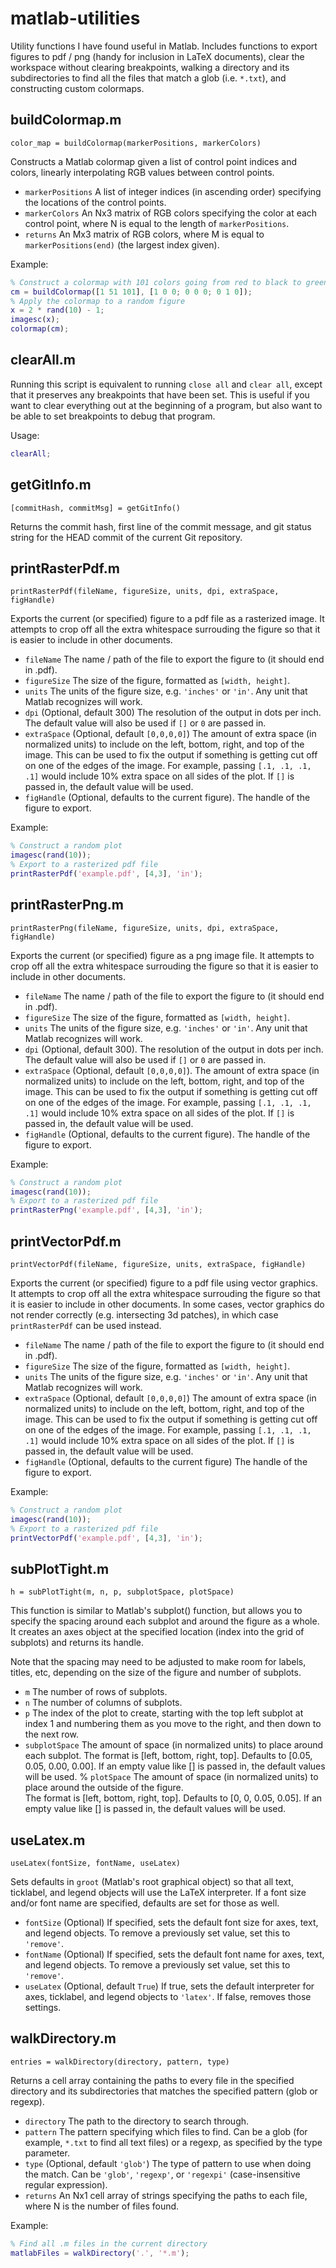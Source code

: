 # matlab-utilities

Utility functions I have found useful in Matlab.  Includes functions to export figures to pdf / png (handy for inclusion in LaTeX documents), clear the workspace without clearing breakpoints, walking a directory and its subdirectories to find all the files that match a glob (i.e. `*.txt`), and constructing custom colormaps.


## buildColormap.m

`color_map = buildColormap(markerPositions, markerColors)`

Constructs a Matlab colormap given a list of control point indices and colors, linearly interpolating RGB values between control points.

* `markerPositions` A list of integer indices (in ascending order) specifying the locations of the control points.
* `markerColors` An Nx3 matrix of RGB colors specifying the color at each control point, where N is equal to the length of `markerPositions`.
* `returns` An Mx3 matrix of RGB colors, where M is equal to `markerPositions(end)` (the largest index given).

Example:

```matlab
% Construct a colormap with 101 colors going from red to black to green
cm = buildColormap([1 51 101], [1 0 0; 0 0 0; 0 1 0]);
% Apply the colormap to a random figure
x = 2 * rand(10) - 1;
imagesc(x);
colormap(cm);
```


## clearAll.m

Running this script is equivalent to running `close all` and `clear all`, except that it preserves any breakpoints that have been set.  This is useful if you want to clear everything out at the beginning of a program, but also want to be able to set breakpoints to debug that program.

Usage:

```matlab
clearAll;
```


## getGitInfo.m

`[commitHash, commitMsg] = getGitInfo()`

Returns the commit hash, first line of the commit message, and git status string for the HEAD commit of the current Git repository.


## printRasterPdf.m

`printRasterPdf(fileName, figureSize, units, dpi, extraSpace, figHandle)`

Exports the current (or specified) figure to a pdf file as a rasterized image.  It attempts to crop off all the extra whitespace surrouding the figure so that it is easier to include in other documents.

* `fileName` The name / path of the file to export the figure to (it should end in .pdf).
* `figureSize` The size of the figure, formatted as `[width, height]`.
* `units` The units of the figure size, e.g. `'inches'` or `'in'`.  Any unit that Matlab recognizes will work.
* `dpi` (Optional, default 300)  The resolution of the output in dots per inch.  The default value
  will also be used if `[]` or `0` are passed in.
* `extraSpace` (Optional, default `[0,0,0,0]`)  The amount of extra space (in normalized units) to 
  include on the left, bottom, right, and top of the image.  This can be used to fix the output if 
  something is getting cut off on one of the edges of the image.  For example, passing 
  `[.1, .1, .1, .1]` would include 10% extra space on all sides of the plot.  If `[]` is passed in, 
  the default value will be used.
* `figHandle` (Optional, defaults to the current figure).  The handle of the figure to export.  

Example: 

```matlab
% Construct a random plot
imagesc(rand(10));
% Export to a rasterized pdf file
printRasterPdf('example.pdf', [4,3], 'in');
```


## printRasterPng.m

`printRasterPng(fileName, figureSize, units, dpi, extraSpace, figHandle)`

Exports the current (or specified) figure as a png image file.  It attempts to crop off all the extra whitespace surrouding the figure so that it is easier to include in other documents.

* `fileName` The name / path of the file to export the figure to (it should end in .pdf).
* `figureSize` The size of the figure, formatted as `[width, height]`.
* `units` The units of the figure size, e.g. `'inches'` or `'in'`.  Any unit that Matlab recognizes will work.
* `dpi` (Optional, default 300).  The resolution of the output in dots per inch.  The default value will also be used if `[]` or `0` are passed in.
* `extraSpace` (Optional, default `[0,0,0,0]`).  The amount of extra space (in normalized units) to include on the left, bottom, right, and top of the image.  This can be used to fix the output if something is getting cut off on one of the edges of the image.  For example, passing `[.1, .1, .1, .1]` would include 10% extra space on all sides of the plot.  If `[]` is passed in, the default value will be used.
* `figHandle` (Optional, defaults to the current figure).  The handle of the figure to export.

Example:

```matlab
% Construct a random plot
imagesc(rand(10));
% Export to a rasterized pdf file
printRasterPng('example.pdf', [4,3], 'in');
```


## printVectorPdf.m

`printVectorPdf(fileName, figureSize, units, extraSpace, figHandle)`

Exports the current (or specified) figure to a pdf file using vector graphics.  It attempts to crop off all the extra whitespace surrouding the figure so that it is easier to include in other documents.  In some cases, vector graphics do not render correctly (e.g. intersecting 3d patches), in which case `printRasterPdf` can be used instead.

* `fileName` The name / path of the file to export the figure to (it should end in .pdf).
* `figureSize` The size of the figure, formatted as `[width, height]`.
* `units` The units of the figure size, e.g. `'inches'` or `'in'`.  Any unit that Matlab recognizes will work.
* `extraSpace` (Optional, default `[0,0,0,0]`) The amount of extra space (in normalized units) to include on the left, bottom, right, and top of the image.  This can be used to fix the output if something is getting cut off on one of the edges of the image.  For example, passing `[.1, .1, .1, .1]` would include 10% extra space on all sides of the plot.  If `[]` is passed in, the default value will be used.
* `figHandle` (Optional, defaults to the current figure) The handle of the figure to export.

Example:

```matlab
% Construct a random plot
imagesc(rand(10));
% Export to a rasterized pdf file
printVectorPdf('example.pdf', [4,3], 'in');
```


## subPlotTight.m

`h = subPlotTight(m, n, p, subplotSpace, plotSpace)`

This function is similar to Matlab's subplot() function, but allows you to specify the spacing around each subplot and around the figure as a whole.  It creates an axes object at the specified location (index into the grid of subplots) and returns its handle.

Note that the spacing may need to be adjusted to make room for labels, titles, etc, depending on the size of the figure and number of subplots.

* `m` The number of rows of subplots.
* `n` The number of columns of subplots.
* `p` The index of the plot to create, starting with the top left subplot at index 1 and numbering 
  them as you move to the right, and then down to the next row.
* `subplotSpace` The amount of space (in normalized units) to place around each subplot.  The format 
  is [left, bottom, right, top].  Defaults to [0.05, 0.05, 0.00, 0.00].  If an empty value like [] is 
  passed in, the default values will be used.
% `plotSpace` The amount of space (in normalized units) to place around the outside of the figure.  
  The format is [left, bottom, right, top].  Defaults to [0, 0, 0.05, 0.05].  If an empty value like 
  [] is passed in, the default values will be used.


## useLatex.m

`useLatex(fontSize, fontName, useLatex)`

Sets defaults in `groot` (Matlab's root graphical object) so that all text, ticklabel, and legend
objects will use the LaTeX interpreter.  If a font size and/or font name are specified, defaults are
set for those as well.

* `fontSize` (Optional) If specified, sets the default font size for axes, text, and legend objects.
  To remove a previously set value, set this to `'remove'`.
* `fontName` (Optional) If specified, sets the default font name for axes, text, and legend objects.
  To remove a previously set value, set this to `'remove'`.
* `useLatex` (Optional, default `True`) If true, sets the default interpreter for axes, ticklabel, and
  legend objects to `'latex'`.  If false, removes those settings.


## walkDirectory.m

`entries = walkDirectory(directory, pattern, type)`

Returns a cell array containing the paths to every file in the specified directory and its subdirectories that matches the specified pattern (glob or regexp).

* `directory` The path to the directory to search through.
* `pattern` The pattern specifying which files to find.  Can be a glob (for example, `*.txt` to find all text files) or a regexp, as specified by the type parameter.
* `type` (Optional, default `'glob'`) The type of pattern to use when doing the match.  Can be `'glob'`, `'regexp'`, or `'regexpi'` (case-insensitive regular expression).
* `returns` An Nx1 cell array of strings specifying the paths to each file, where N is the number of files found.

Example:

```matlab
% Find all .m files in the current directory
matlabFiles = walkDirectory('.', '*.m');
```


